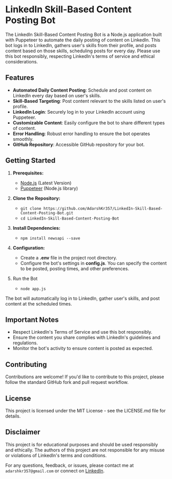# LinkedIn Skill-Based Content Posting Bot

The LinkedIn Skill-Based Content Posting Bot is a Node.js application built with Puppeteer to automate the daily posting of content on LinkedIn. This bot logs in to LinkedIn, gathers user's skills from their profile, and posts content based on those skills, scheduling posts for every day. Please use this bot responsibly, respecting LinkedIn's terms of service and ethical considerations.

## Features

- **Automated Daily Content Posting**: Schedule and post content on LinkedIn every day based on user's skills.
- **Skill-Based Targeting**: Post content relevant to the skills listed on user's profile.
- **LinkedIn Login**: Securely log in to your LinkedIn account using Puppeteer.
- **Customizable Content**: Easily configure the bot to share different types of content.
- **Error Handling**: Robust error handling to ensure the bot operates smoothly.
- **GitHub Repository**: Accessible GitHub repository for your bot.

## Getting Started

1. **Prerequisites:**
    - [Node.js](https://nodejs.org/en/download/current) (Latest Version)
    - [Puppeteer](https://www.npmjs.com/package/puppeteer) (Node.js library)

2. **Clone the Repository:**
    - ```git clone https://github.com/AdarshKr357/LinkedIn-Skill-Based-Content-Posting-Bot.git```
    - ```cd LinkedIn-Skill-Based-Content-Posting-Bot```

3. **Install Dependencies:**
    - ``npm install newsapi --save``

4. **Configuration:**
    - Create a **.env** file in the project root directory.
    - Configure the bot's settings in **config.js**. You can specify the content to be posted, posting times, and other preferences.

5. Run the Bot
    - ```node app.js```

The bot will automatically log in to LinkedIn, gather user's skills, and post content at the scheduled times.

## Important Notes
- Respect LinkedIn's Terms of Service and use this bot responsibly.
- Ensure the content you share complies with LinkedIn's guidelines and regulations.
- Monitor the bot's activity to ensure content is posted as expected.

## Contributing

Contributions are welcome! If you'd like to contribute to this project, please follow the standard GitHub fork and pull request workflow.

## License
This project is licensed under the MIT License - see the LICENSE.md file for details.

## Disclaimer
This project is for educational purposes and should be used responsibly and ethically. The authors of this project are not responsible for any misuse or violations of LinkedIn's terms and conditions.

For any questions, feedback, or issues, please contact me at ```adarshkr357@gmail.com``` or connect on [LinkedIn](https://www.linkedin.com/in/adarshkr357/).
